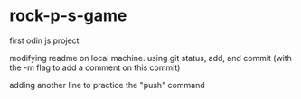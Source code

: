 # rock-p-s-game
first odin js project

modifying readme on local machine.
using git status, add, and commit (with the -m flag to add a comment on this commit)

adding another line to practice the "push" command